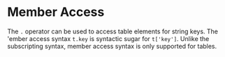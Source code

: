 # Member Access

The `.` operator can be used to access table elements for string keys. The
'ember access syntax `t.key` is syntactic sugar for `t['key']`. Unlike the
subscripting syntax, member access syntax is only supported for tables.
